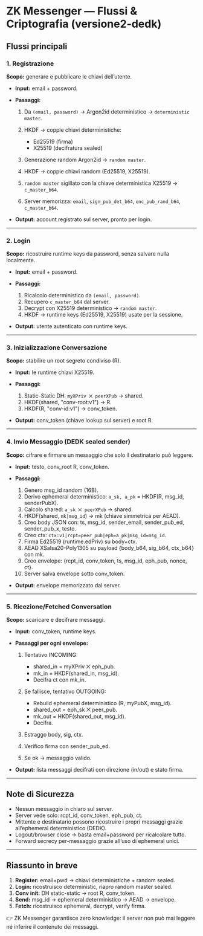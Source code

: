 # ZK Messenger — Flussi & Criptografia (versione2-dedk)

## Flussi principali

### 1. Registrazione

**Scopo:** generare e pubblicare le chiavi dell’utente.

* **Input:** email + password.

* **Passaggi:**

  1. Da `(email, password)` → Argon2id deterministico → `deterministic master`.
  2. HKDF → coppie chiavi deterministiche:

     * Ed25519 (firma)
     * X25519 (decifratura sealed)
  3. Generazione random Argon2id → `random master`.
  4. HKDF → coppie chiavi random (Ed25519, X25519).
  5. `random master` sigillato con la chiave deterministica X25519 → `c_master_b64`.
  6. Server memorizza: `email`, `sign_pub_det_b64`, `enc_pub_rand_b64`, `c_master_b64`.

* **Output:** account registrato sul server, pronto per login.

---

### 2. Login

**Scopo:** ricostruire runtime keys da password, senza salvare nulla localmente.

* **Input:** email + password.

* **Passaggi:**

  1. Ricalcolo deterministico da `(email, password)`.
  2. Recupero `c_master_b64` dal server.
  3. Decrypt con X25519 deterministico → `random master`.
  4. HKDF → runtime keys (Ed25519, X25519) usate per la sessione.

* **Output:** utente autenticato con runtime keys.

---

### 3. Inizializzazione Conversazione

**Scopo:** stabilire un root segreto condiviso (R).

* **Input:** le runtime chiavi X25519.

* **Passaggi:**

  1. Static-Static DH: `myXPriv ⨉ peerXPub` → shared.
  2. HKDF(shared, "conv-root\:v1") → R.
  3. HKDF(R, "conv-id\:v1") → conv\_token.

* **Output:** conv\_token (chiave lookup sul server) e root R.

---

### 4. Invio Messaggio (DEDK sealed sender)

**Scopo:** cifrare e firmare un messaggio che solo il destinatario può leggere.

* **Input:** testo, conv\_root R, conv\_token.

* **Passaggi:**

  1. Genero msg\_id random (16B).
  2. Derivo ephemeral deterministico: `a_sk, a_pk` = HKDF(R, msg\_id, senderPubX).
  3. Calcolo shared: `a_sk ⨉ peerXPub` → shared.
  4. HKDF(shared, `mk|msg_id`) → mk (chiave simmetrica per AEAD).
  5. Creo body JSON con: ts, msg\_id, sender\_email, sender\_pub\_ed, sender\_pub\_x, testo.
  6. Creo ctx: `ctx:v1|rcpt=peer_pub|eph=a_pk|msg_id=msg_id`.
  7. Firma Ed25519 (runtime.edPriv) su body+ctx.
  8. AEAD XSalsa20-Poly1305 su payload {body\_b64, sig\_b64, ctx\_b64} con mk.
  9. Creo envelope: {rcpt\_id, conv\_token, ts, msg\_id, eph\_pub, nonce, ct}.
  10. Server salva envelope sotto conv\_token.

* **Output:** envelope memorizzato dal server.

---

### 5. Ricezione/Fetched Conversation

**Scopo:** scaricare e decifrare messaggi.

* **Input:** conv\_token, runtime keys.

* **Passaggi per ogni envelope:**

  1. Tentativo INCOMING:

     * shared\_in = myXPriv ⨉ eph\_pub.
     * mk\_in = HKDF(shared\_in, msg\_id).
     * Decifra ct con mk\_in.
  2. Se fallisce, tentativo OUTGOING:

     * Rebuild ephemeral deterministico (R, myPubX, msg\_id).
     * shared\_out = eph\_sk ⨉ peer\_pub.
     * mk\_out = HKDF(shared\_out, msg\_id).
     * Decifra.
  3. Estraggo body, sig, ctx.
  4. Verifico firma con sender\_pub\_ed.
  5. Se ok → messaggio valido.

* **Output:** lista messaggi decifrati con direzione (in/out) e stato firma.

---

## Note di Sicurezza

* Nessun messaggio in chiaro sul server.
* Server vede solo: rcpt\_id, conv\_token, eph\_pub, ct.
* Mittente e destinatario possono ricostruire i propri messaggi grazie all’ephemeral deterministico (DEDK).
* Logout/browser close → basta email+password per ricalcolare tutto.
* Forward secrecy per-messaggio grazie all’uso di ephemeral unici.

---

## Riassunto in breve

1. **Register:** email+pwd → chiavi deterministiche + random sealed.
2. **Login:** ricostruisco deterministic, riapro random master sealed.
3. **Conv init:** DH static-static → root R, conv\_token.
4. **Send:** msg\_id → ephemeral deterministico → AEAD → envelope.
5. **Fetch:** ricostruisco ephemeral, decrypt, verify firma.

👉 ZK Messenger garantisce zero knowledge: il server non può mai leggere né inferire il contenuto dei messaggi.
